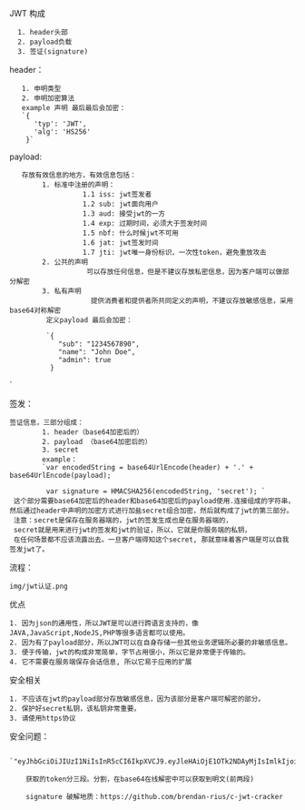 JWT 构成

      1. header头部
      2. payload负载
      3. 签证(signature)

header：

       1. 申明类型
       2. 申明加密算法
       example 声明 最后最后会加密：
       `{
          'typ': 'JWT',
          'alg': 'HS256'
        }`

payload:

       存放有效信息的地方，有效信息包括：
            1. 标准中注册的声明：
                      1.1 iss: jwt签发者
                      1.2 sub: jwt面向用户
                      1.3 aud: 接受jwt的一方
                      1.4 exp: 过期时间，必须大于签发时间
                      1.5 nbf: 什么时候jwt不可用
                      1.6 jat: jwt签发时间
                      1.7 jti: jwt唯一身份标识，一次性token，避免重放攻击
            2. 公共的声明
                       可以存放任何信息，但是不建议存放私密信息，因为客户端可以做部分解密
            3. 私有声明
                        提供消费者和提供者所共同定义的声明，不建议存放敏感信息，采用base64对称解密
             定义payload 最后会加密：

             `{
                "sub": "1234567890",
                "name": "John Doe",
                "admin": true
              }
`

签发：

    签证信息，三部分组成：
            1. header（base64加密后的）
            2. payload （base64加密后的）
            3. secret
            example：
            `var encodedString = base64UrlEncode(header) + '.' + base64UrlEncode(payload);

             var signature = HMACSHA256(encodedString, 'secret'); `
     这个部分需要base64加密后的header和base64加密后的payload使用.连接组成的字符串，然后通过header中声明的加密方式进行加盐secret组合加密，然后就构成了jwt的第三部分。
     注意：secret是保存在服务器端的，jwt的签发生成也是在服务器端的，
     secret就是用来进行jwt的签发和jwt的验证，所以，它就是你服务端的私钥，
     在任何场景都不应该流露出去。一旦客户端得知这个secret, 那就意味着客户端是可以自我签发jwt了。

流程：

    img/jwt认证.png

优点

    1. 因为json的通用性，所以JWT是可以进行跨语言支持的，像JAVA,JavaScript,NodeJS,PHP等很多语言都可以使用。
    2. 因为有了payload部分，所以JWT可以在自身存储一些其他业务逻辑所必要的非敏感信息。
    3. 便于传输，jwt的构成非常简单，字节占用很小，所以它是非常便于传输的。
    4. 它不需要在服务端保存会话信息, 所以它易于应用的扩展

安全相关

    1. 不应该在jwt的payload部分存放敏感信息，因为该部分是客户端可解密的部分。
    2. 保护好secret私钥，该私钥非常重要。
    3. 请使用https协议


安全问题：

        `"eyJhbGciOiJIUzI1NiIsInR5cCI6IkpXVCJ9.eyJleHAiOjE1OTk2NDAyMjIsImlkIjoiYWRtaW4iLCJvcmlnX2lhdCI6MTU5OTYzNjYyMn0.2FOkgzTLWBM8HTTK441anYV3Tv5Gfd6xE5PT3QKopdc"`
        
        获取的token分三段。分割，在base64在线解密中可以获取到明文(前两段)
        
        signature 破解地质：https://github.com/brendan-rius/c-jwt-cracker
